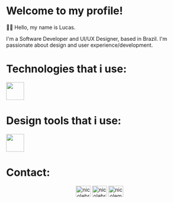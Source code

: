
# Welcome to my profile!

🙋🏻 Hello, my name is Lucas.

I'm a Software Developer and UI/UX Designer, based in Brazil. I'm passionate about design and user experience/development.

# Technologies that i use:

<img height="48px" src="https://skillicons.dev/icons?i=git,javascript,typescript,react,vuejs,python,vscode" />          

# Design tools that i use:

<img height="48px" src="https://skillicons.dev/icons?i=figma,xd,notion,obsidian,photoshop,webflow" />          

# Contact: 
<p align="center">
<a href="https://linkedin.com/in/lucas-olvrr" target="blank"><img align="center" src="https://raw.githubusercontent.com/rahuldkjain/github-profile-readme-generator/master/src/images/icons/Social/linked-in-alt.svg" alt="nicolebrito" height="30" width="40" /></a>
<a href="https://dribbble.com/lucasolvrr" target="blank"><img align="center" src="https://raw.githubusercontent.com/rahuldkjain/github-profile-readme-generator/master/src/images/icons/Social/dribbble.svg" alt="nicolebrito" height="30" width="40" /></a>
<a href="https://www.behance.net/lucasolvrr" target="blank"><img align="center" src="https://raw.githubusercontent.com/rahuldkjain/github-profile-readme-generator/master/src/images/icons/Social/behance.svg" alt="nicolemaria" height="30" width="40" /></a> 
</p>
